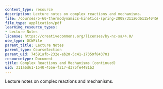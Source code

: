 ```yaml
---
content_type: resource
description: Lecture notes on complex reactions and mechanisms.
file: /courses/5-60-thermodynamics-kinetics-spring-2008/311a6d611540456ef217d375fe4481b3_lec_33.pdf
file_type: application/pdf
learning_resource_types:
- Lecture Notes
license: https://creativecommons.org/licenses/by-nc-sa/4.0/
ocw_type: OCWFile
parent_title: Lecture Notes
parent_type: CourseSection
parent_uid: 74591afb-232e-eb20-5c41-17359f843701
resourcetype: Document
title: Complex Reactions and Mechanisms (continued)
uid: 311a6d61-1540-456e-f217-d375fe4481b3
---
```

Lecture notes on complex reactions and mechanisms.